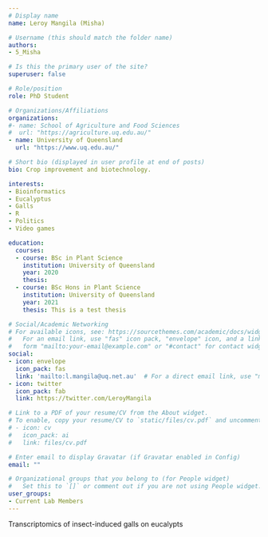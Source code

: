 ```yaml
---
# Display name
name: Leroy Mangila (Misha)

# Username (this should match the folder name)
authors:
- 5_Misha

# Is this the primary user of the site?
superuser: false

# Role/position
role: PhD Student

# Organizations/Affiliations
organizations:
#- name: School of Agriculture and Food Sciences
#  url: "https://agriculture.uq.edu.au/"
- name: University of Queensland
  url: "https://www.uq.edu.au/"

# Short bio (displayed in user profile at end of posts)
bio: Crop improvement and biotechnology.

interests:
- Bioinformatics
- Eucalyptus
- Galls
- R
- Politics
- Video games

education:
  courses:
  - course: BSc in Plant Science
    institution: University of Queensland
    year: 2020
    thesis:
  - course: BSc Hons in Plant Science
    institution: University of Queensland
    year: 2021
    thesis: This is a test thesis

# Social/Academic Networking
# For available icons, see: https://sourcethemes.com/academic/docs/widgets/#icons
#   For an email link, use "fas" icon pack, "envelope" icon, and a link in the
#   form "mailto:your-email@example.com" or "#contact" for contact widget.
social:
- icon: envelope
  icon_pack: fas
  link: 'mailto:l.mangila@uq.net.au'  # For a direct email link, use "mailto:test@example.org".
- icon: twitter
  icon_pack: fab
  link: https://twitter.com/LeroyMangila

# Link to a PDF of your resume/CV from the About widget.
# To enable, copy your resume/CV to `static/files/cv.pdf` and uncomment the lines below.  
# - icon: cv
#   icon_pack: ai
#   link: files/cv.pdf

# Enter email to display Gravatar (if Gravatar enabled in Config)
email: ""

# Organizational groups that you belong to (for People widget)
#   Set this to `[]` or comment out if you are not using People widget.  
user_groups:
- Current Lab Members
---
```


Transcriptomics of insect-induced galls on eucalypts
